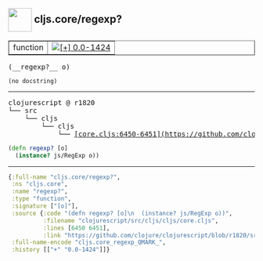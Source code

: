 ## <img width="48px" valign="middle" src="http://i.imgur.com/Hi20huC.png"> cljs.core/regexp?

 <table border="1">
<tr>
<td>function</td>
<td><a href="https://github.com/cljsinfo/api-refs/tree/0.0-1424"><img valign="middle" alt="[+] 0.0-1424" src="https://img.shields.io/badge/+-0.0--1424-lightgrey.svg"></a> </td>
</tr>
</table>

 <samp>
(__regexp?__ o)<br>
</samp>

```
(no docstring)
```

---

 <pre>
clojurescript @ r1820
└── src
    └── cljs
        └── cljs
            └── <ins>[core.cljs:6450-6451](https://github.com/clojure/clojurescript/blob/r1820/src/cljs/cljs/core.cljs#L6450-L6451)</ins>
</pre>

```clj
(defn regexp? [o]
  (instance? js/RegExp o))
```


---

```clj
{:full-name "cljs.core/regexp?",
 :ns "cljs.core",
 :name "regexp?",
 :type "function",
 :signature ["[o]"],
 :source {:code "(defn regexp? [o]\n  (instance? js/RegExp o))",
          :filename "clojurescript/src/cljs/cljs/core.cljs",
          :lines [6450 6451],
          :link "https://github.com/clojure/clojurescript/blob/r1820/src/cljs/cljs/core.cljs#L6450-L6451"},
 :full-name-encode "cljs.core_regexp_QMARK_",
 :history [["+" "0.0-1424"]]}

```
